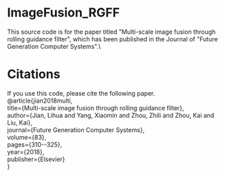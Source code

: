 # ImageFusion_RGFF
This source code is for the paper titled "Multi-scale image fusion through rolling guidance filter", which has been published in the Journal of "Future Generation Computer Systems".\

# Citations
If you use this code, please cite the following paper.\
@article{jian2018multi,\
  title={Multi-scale image fusion through rolling guidance filter},\
  author={Jian, Lihua and Yang, Xiaomin and Zhou, Zhili and Zhou, Kai and Liu, Kai},\
  journal={Future Generation Computer Systems},\
  volume={83},\
  pages={310--325},\
  year={2018},\
  publisher={Elsevier}\
}
